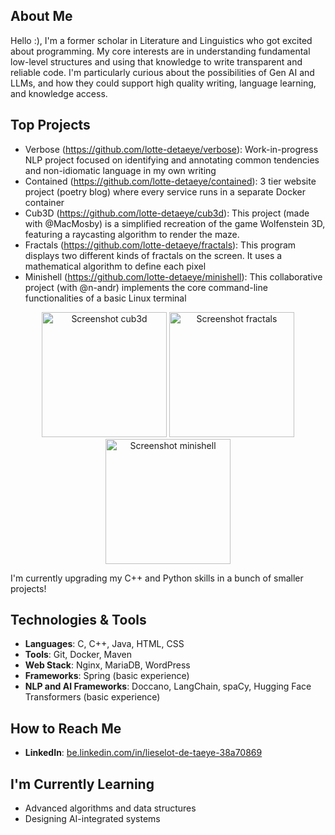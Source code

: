 ## About Me
Hello :), I'm a former scholar in Literature and Linguistics who got excited about programming. My core interests are in understanding fundamental low-level structures and using that knowledge to write transparent and reliable code. I'm particularly curious about the possibilities of Gen AI and LLMs, and how they could support high quality writing, language learning, and knowledge access. 

## Top Projects
- Verbose (https://github.com/lotte-detaeye/verbose): Work-in-progress NLP project focused on identifying and annotating common tendencies and non-idiomatic language in my own writing
- Contained (https://github.com/lotte-detaeye/contained): 3 tier website project (poetry blog) where every service runs in a separate Docker container
- Cub3D (https://github.com/lotte-detaeye/cub3d): This project (made with @MacMosby) is a simplified recreation of the game Wolfenstein 3D, featuring a raycasting algorithm to render the maze. 
- Fractals (https://github.com/lotte-detaeye/fractals): This program displays two different kinds of fractals on the screen. It uses a mathematical algorithm to define each pixel
- Minishell (https://github.com/lotte-detaeye/minishell): This collaborative project (with @n-andr) implements the core command-line functionalities of a basic Linux terminal

<p align="center">
<img src="https://github.com/user-attachments/assets/8e70713a-f783-40ec-9ce2-808b7ad3b5ee" alt="Screenshot cub3d" height="200"/>
<img src="https://github.com/user-attachments/assets/5623a319-96f5-419d-a71e-e1241a0496d8"  alt="Screenshot fractals" height="200"/>
<img src="https://github.com/user-attachments/assets/4ed3ca59-6b96-4412-81b6-a96e274e650f"  alt="Screenshot minishell" height="200"/>
</p>

I'm currently upgrading my C++ and Python skills in a bunch of smaller projects!

## Technologies & Tools
- **Languages**: C, C++, Java, HTML, CSS
- **Tools**: Git, Docker, Maven
- **Web Stack**: Nginx, MariaDB, WordPress
- **Frameworks**: Spring (basic experience)
- **NLP and AI Frameworks**: Doccano, LangChain, spaCy, Hugging Face Transformers (basic experience)



## How to Reach Me
- **LinkedIn**: [be.linkedin.com/in/lieselot-de-taeye-38a70869](https://be.linkedin.com/in/lieselot-de-taeye-38a70869)

## I'm Currently Learning
- Advanced algorithms and data structures
- Designing AI-integrated systems
